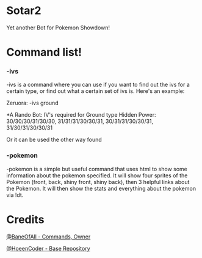 # Sotar2
Yet another Bot for Pokemon Showdown!

# Command list!

### -ivs
-ivs is a command where you can use if you want to find out the ivs for a certain type, or find out what a certain set of ivs is. Here's an example:

Zeruora: -ivs ground

*A Rando Bot: IV's required for Ground type Hidden Power: 30/30/30/31/30/30, 31/31/31/30/30/31, 30/31/31/30/30/31, 31/30/31/30/30/31

Or it can be used the other way found

### -pokemon
-pokemon is a simple but useful command that uses html to show some information about the pokemon specified. It will show four sprites of the Pokemon (front, back, shiny front, shiny back), then 3 helpful links about the Pokemon. It will then show the stats and everything about the pokemon via !dt.
# Credits

[@BaneOfAll - Commands, Owner](https://github.com/BaneOfAll)

[@HoeenCoder - Base Repository](https://github.com/HoeenCoder)
